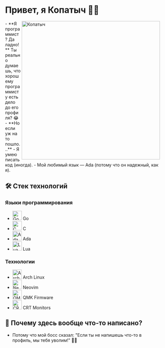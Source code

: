 <h1>Привет, я Копатыч 🧙‍♂️</h1>

<img align="right" alt="Копатыч" src="https://media1.tenor.com/m/Bl4us8m7xfMAAAAd/%D1%82%D1%83%D0%B0%D0%BB%D0%B5%D1%82-%D0%BA%D0%BE%D0%BF%D0%B0%D1%82%D1%8B%D1%87.gif"  width="450">

<p align="left">
- **Я программист? Да ладно!**  
  Ты реально думаешь, что хорошему программисту есть дело до его профиля? 😂  
- **Но если уж на то пошло...**  
  - Я умею писать код (иногда).  
  - Мой любимый язык — Ada (потому что он надежный, как я).  

## 🛠️ Стек технологий

### Языки программирования
- <img src="https://simpleicons.org/icons/go.svg"  alt="Go" width="30px"> Go  
- <img src="https://simpleicons.org/icons/c.svg"  alt="C" width="30px"> C  
- <img src="https://simpleicons.org/icons/ada.svg"  alt="Ada" width="30px"> Ada  
- <img src="https://simpleicons.org/icons/lua.svg"  alt="Lua" width="30px"> Lua  

### Технологии
- <img src="https://simpleicons.org/icons/archlinux.svg"  alt="Arch Linux" width="30px"> Arch Linux  
- <img src="https://simpleicons.org/icons/neovim.svg"  alt="Neovim" width="30px"> Neovim  
- <img src="https://simpleicons.org/icons/qmk.svg"  alt="QMK" width="30px"> QMK Firmware  
- <img src="https://simpleicons.org/icons/crtmonitor.svg"  alt="CRT Monitors" width="30px"> CRT Monitors  

## 📝 Почему здесь вообще что-то написано?
- Потому что мой босс сказал: "Если ты не напишешь что-то в профиль, мы тебя уволим!" 🤷‍♂️  


<!---
maraloon/maraloon is a ✨ special ✨ repository because its `README.md` (this file) appears on your GitHub profile.
You can click the Preview link to take a look at your changes.
--->
